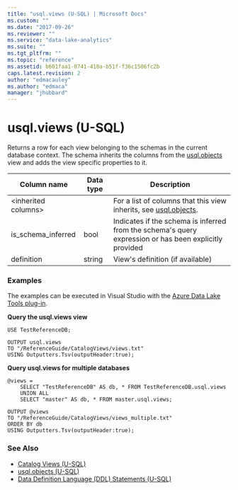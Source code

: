 ```yaml
---
title: "usql.views (U-SQL) | Microsoft Docs"
ms.custom: ""
ms.date: "2017-09-26"
ms.reviewer: ""
ms.service: "data-lake-analytics"
ms.suite: ""
ms.tgt_pltfrm: ""
ms.topic: "reference"
ms.assetid: b601faa1-0741-410a-b51f-f36c1506fc2b
caps.latest.revision: 2
author: "edmacauley"
ms.author: "edmaca"
manager: "jhubbard"
---
```

# usql.views (U-SQL)
Returns a row for each view belonging to the schemas in the current database context. The schema inherits the columns from the [usql.objects](usql-objects-u-sql.md) view and adds the view specific properties to it.

Column name  |Data type  |Description  
---------|---------|---------
\<inherited columns>      |        |For a list of columns that this view inherits, see [usql.objects](usql-objects-u-sql.md).          
is_schema_inferred     |bool         |Indicates if the schema is inferred from the schema's query expression or has been explicitly provided         
definition     |string         |View's definition (if available)         

### Examples
The examples can be executed in Visual Studio with the [Azure Data Lake Tools plug-in](https://www.microsoft.com/download/details.aspx?id=49504). 


**Query the usql.views view**
```
USE TestReferenceDB;

OUTPUT usql.views
TO "/ReferenceGuide/CatalogViews/views.txt"
USING Outputters.Tsv(outputHeader:true);
```

**Query usql.views for multiple databases**
```
@views =
    SELECT "TestReferenceDB" AS db, * FROM TestReferenceDB.usql.views
    UNION ALL
    SELECT "master" AS db, * FROM master.usql.views;

OUTPUT @views
TO "/ReferenceGuide/CatalogViews/views_multiple.txt"
ORDER BY db
USING Outputters.Tsv(outputHeader:true);
```


### See Also
* [Catalog Views (U-SQL)](catalog-views-u-sql.md)
* [usql.objects (U-SQL)](usql-objects-u-sql.md)
* [Data Definition Language (DDL) Statements (U-SQL)](data-definition-language-ddl-statements-u-sql.md)




